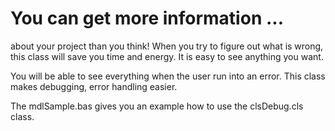 # You can get more information ...
about your project than you think!
When you try to figure out what is wrong, this class will save you time and energy.
It is easy to see anything you want.

You will be able to see everything when the user run into an error. This class makes debugging, error handling easier.

The mdlSample.bas gives you an example how to use the clsDebug.cls class.
